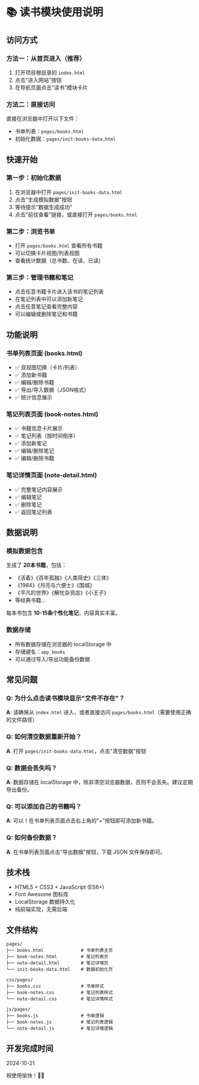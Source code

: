 # 📚 读书模块使用说明

## 访问方式

### 方法一：从首页进入（推荐）
1. 打开项目根目录的 `index.html`
2. 点击"进入网站"按钮
3. 在导航页面点击"读书"模块卡片

### 方法二：直接访问
直接在浏览器中打开以下文件：
- 书单列表：`pages/books.html`
- 初始化数据：`pages/init-books-data.html`

## 快速开始

### 第一步：初始化数据
1. 在浏览器中打开 `pages/init-books-data.html`
2. 点击"生成模拟数据"按钮
3. 等待提示"数据生成成功"
4. 点击"前往查看"链接，或直接打开 `pages/books.html`

### 第二步：浏览书单
- 打开 `pages/books.html` 查看所有书籍
- 可以切换卡片视图/列表视图
- 查看统计数据（总书数、在读、已读）

### 第三步：管理书籍和笔记
- 点击任意书籍卡片进入该书的笔记列表
- 在笔记列表中可以添加新笔记
- 点击任意笔记查看完整内容
- 可以编辑或删除笔记和书籍

## 功能说明

### 书单列表页面 (books.html)
- ✅ 双视图切换（卡片/列表）
- ✅ 添加新书籍
- ✅ 编辑/删除书籍
- ✅ 导出/导入数据（JSON格式）
- ✅ 统计信息展示

### 笔记列表页面 (book-notes.html)
- ✅ 书籍信息卡片展示
- ✅ 笔记列表（按时间倒序）
- ✅ 添加新笔记
- ✅ 编辑/删除笔记
- ✅ 编辑/删除书籍

### 笔记详情页面 (note-detail.html)
- ✅ 完整笔记内容展示
- ✅ 编辑笔记
- ✅ 删除笔记
- ✅ 返回笔记列表

## 数据说明

### 模拟数据包含
生成了 **20本书籍**，包括：
- 《活着》《百年孤独》《人类简史》《三体》
- 《1984》《月亮与六便士》《围城》
- 《平凡的世界》《解忧杂货店》《小王子》
- 等经典书籍...

每本书包含 **10-15条个性化笔记**，内容真实丰富。

### 数据存储
- 所有数据存储在浏览器的 localStorage 中
- 存储键名：`app_books`
- 可以通过导入/导出功能备份数据

## 常见问题

### Q: 为什么点击读书模块显示"文件不存在"？
**A**: 请确保从 `index.html` 进入，或者直接访问 `pages/books.html`（需要使用正确的文件路径）

### Q: 如何清空数据重新开始？
**A**: 打开 `pages/init-books-data.html`，点击"清空数据"按钮

### Q: 数据会丢失吗？
**A**: 数据存储在 localStorage 中，除非清空浏览器数据，否则不会丢失。建议定期导出备份。

### Q: 可以添加自己的书籍吗？
**A**: 可以！在书单列表页面点击右上角的"+"按钮即可添加新书籍。

### Q: 如何备份数据？
**A**: 在书单列表页面点击"导出数据"按钮，下载 JSON 文件保存即可。

## 技术栈

- HTML5 + CSS3 + JavaScript (ES6+)
- Font Awesome 图标库
- LocalStorage 数据持久化
- 纯前端实现，无需后端

## 文件结构

```
pages/
├── books.html              # 书单列表主页
├── book-notes.html         # 笔记列表页
├── note-detail.html        # 笔记详情页
└── init-books-data.html    # 数据初始化页

css/pages/
├── books.css               # 书单样式
├── book-notes.css          # 笔记列表样式
└── note-detail.css         # 笔记详情样式

js/pages/
├── books.js                # 书单逻辑
├── book-notes.js           # 笔记列表逻辑
└── note-detail.js          # 笔记详情逻辑
```

## 开发完成时间
2024-10-21

祝使用愉快！📖✨
